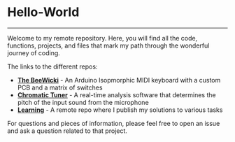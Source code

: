 # Hello-World

---------------------------------

Welcome to my remote repository. Here, you will find all the code, functions, projects, and files that mark my path through the wonderful journey of coding. 

The links to the different repos:

- [**The BeeWicki**](https://github.com/waltermich4el/The-BeeWicki.git) - An Arduino Isopmorphic MIDI keyboard with a custom PCB and a matrix of switches
- [**Chromatic Tuner**](https://github.com/waltermich4el/Chromatic-Tuner.git) - A real-time analysis software that determines the pitch of the input sound from the microphone
- [**Learning**](https://github.com/waltermich4el/Learning.git) - A remote repo where I publish my solutions to various tasks


For questions and pieces of information, please feel free to
open an issue and ask a question related to that project.